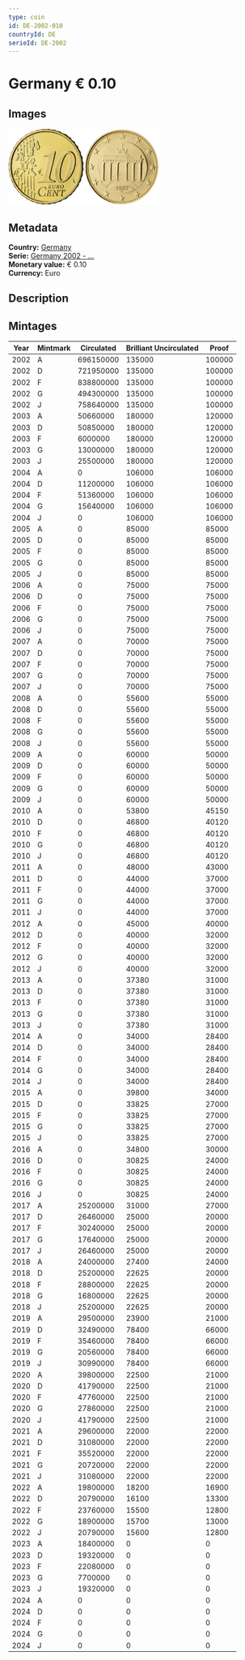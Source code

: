 ```yaml
---
type: coin
id: DE-2002-010
countryId: DE
serieId: DE-2002
---
```


# Germany € 0.10

## Images

<img src="../../../Images/common-2002-010.webp" height="150" alt="Front image"><img src="Images/germany-2002-010.webp" height="150" alt="Back image">

## Metadata

**Country:** [Germany](../index.md)\
**Serie:** [Germany 2002 - ...](index.md)\
**Monetary value:** € 0.10\
**Currency:** Euro

## Description

## Mintages

| Year | Mintmark | Circulated | Brilliant Uncirculated | Proof  |
| ---- | -------- | ---------- | ---------------------- | ------ |
| 2002 | A        | 696150000  | 135000                 | 100000 |
| 2002 | D        | 721950000  | 135000                 | 100000 |
| 2002 | F        | 838800000  | 135000                 | 100000 |
| 2002 | G        | 494300000  | 135000                 | 100000 |
| 2002 | J        | 758640000  | 135000                 | 100000 |
| 2003 | A        | 50660000   | 180000                 | 120000 |
| 2003 | D        | 50850000   | 180000                 | 120000 |
| 2003 | F        | 6000000    | 180000                 | 120000 |
| 2003 | G        | 13000000   | 180000                 | 120000 |
| 2003 | J        | 25500000   | 180000                 | 120000 |
| 2004 | A        | 0          | 106000                 | 106000 |
| 2004 | D        | 11200000   | 106000                 | 106000 |
| 2004 | F        | 51360000   | 106000                 | 106000 |
| 2004 | G        | 15640000   | 106000                 | 106000 |
| 2004 | J        | 0          | 106000                 | 106000 |
| 2005 | A        | 0          | 85000                  | 85000  |
| 2005 | D        | 0          | 85000                  | 85000  |
| 2005 | F        | 0          | 85000                  | 85000  |
| 2005 | G        | 0          | 85000                  | 85000  |
| 2005 | J        | 0          | 85000                  | 85000  |
| 2006 | A        | 0          | 75000                  | 75000  |
| 2006 | D        | 0          | 75000                  | 75000  |
| 2006 | F        | 0          | 75000                  | 75000  |
| 2006 | G        | 0          | 75000                  | 75000  |
| 2006 | J        | 0          | 75000                  | 75000  |
| 2007 | A        | 0          | 70000                  | 75000  |
| 2007 | D        | 0          | 70000                  | 75000  |
| 2007 | F        | 0          | 70000                  | 75000  |
| 2007 | G        | 0          | 70000                  | 75000  |
| 2007 | J        | 0          | 70000                  | 75000  |
| 2008 | A        | 0          | 55600                  | 55000  |
| 2008 | D        | 0          | 55600                  | 55000  |
| 2008 | F        | 0          | 55600                  | 55000  |
| 2008 | G        | 0          | 55600                  | 55000  |
| 2008 | J        | 0          | 55600                  | 55000  |
| 2009 | A        | 0          | 60000                  | 50000  |
| 2009 | D        | 0          | 60000                  | 50000  |
| 2009 | F        | 0          | 60000                  | 50000  |
| 2009 | G        | 0          | 60000                  | 50000  |
| 2009 | J        | 0          | 60000                  | 50000  |
| 2010 | A        | 0          | 53800                  | 45150  |
| 2010 | D        | 0          | 46800                  | 40120  |
| 2010 | F        | 0          | 46800                  | 40120  |
| 2010 | G        | 0          | 46800                  | 40120  |
| 2010 | J        | 0          | 46800                  | 40120  |
| 2011 | A        | 0          | 48000                  | 43000  |
| 2011 | D        | 0          | 44000                  | 37000  |
| 2011 | F        | 0          | 44000                  | 37000  |
| 2011 | G        | 0          | 44000                  | 37000  |
| 2011 | J        | 0          | 44000                  | 37000  |
| 2012 | A        | 0          | 45000                  | 40000  |
| 2012 | D        | 0          | 40000                  | 32000  |
| 2012 | F        | 0          | 40000                  | 32000  |
| 2012 | G        | 0          | 40000                  | 32000  |
| 2012 | J        | 0          | 40000                  | 32000  |
| 2013 | A        | 0          | 37380                  | 31000  |
| 2013 | D        | 0          | 37380                  | 31000  |
| 2013 | F        | 0          | 37380                  | 31000  |
| 2013 | G        | 0          | 37380                  | 31000  |
| 2013 | J        | 0          | 37380                  | 31000  |
| 2014 | A        | 0          | 34000                  | 28400  |
| 2014 | D        | 0          | 34000                  | 28400  |
| 2014 | F        | 0          | 34000                  | 28400  |
| 2014 | G        | 0          | 34000                  | 28400  |
| 2014 | J        | 0          | 34000                  | 28400  |
| 2015 | A        | 0          | 39800                  | 34000  |
| 2015 | D        | 0          | 33825                  | 27000  |
| 2015 | F        | 0          | 33825                  | 27000  |
| 2015 | G        | 0          | 33825                  | 27000  |
| 2015 | J        | 0          | 33825                  | 27000  |
| 2016 | A        | 0          | 34800                  | 30000  |
| 2016 | D        | 0          | 30825                  | 24000  |
| 2016 | F        | 0          | 30825                  | 24000  |
| 2016 | G        | 0          | 30825                  | 24000  |
| 2016 | J        | 0          | 30825                  | 24000  |
| 2017 | A        | 25200000   | 31000                  | 27000  |
| 2017 | D        | 26460000   | 25000                  | 20000  |
| 2017 | F        | 30240000   | 25000                  | 20000  |
| 2017 | G        | 17640000   | 25000                  | 20000  |
| 2017 | J        | 26460000   | 25000                  | 20000  |
| 2018 | A        | 24000000   | 27400                  | 24000  |
| 2018 | D        | 25200000   | 22625                  | 20000  |
| 2018 | F        | 28800000   | 22625                  | 20000  |
| 2018 | G        | 16800000   | 22625                  | 20000  |
| 2018 | J        | 25200000   | 22625                  | 20000  |
| 2019 | A        | 29500000   | 23900                  | 21000  |
| 2019 | D        | 32490000   | 78400                  | 66000  |
| 2019 | F        | 35460000   | 78400                  | 66000  |
| 2019 | G        | 20560000   | 78400                  | 66000  |
| 2019 | J        | 30990000   | 78400                  | 66000  |
| 2020 | A        | 39800000   | 22500                  | 21000  |
| 2020 | D        | 41790000   | 22500                  | 21000  |
| 2020 | F        | 47760000   | 22500                  | 21000  |
| 2020 | G        | 27860000   | 22500                  | 21000  |
| 2020 | J        | 41790000   | 22500                  | 21000  |
| 2021 | A        | 29600000   | 22000                  | 22000  |
| 2021 | D        | 31080000   | 22000                  | 22000  |
| 2021 | F        | 35520000   | 22000                  | 22000  |
| 2021 | G        | 20720000   | 22000                  | 22000  |
| 2021 | J        | 31080000   | 22000                  | 22000  |
| 2022 | A        | 19800000   | 18200                  | 16900  |
| 2022 | D        | 20790000   | 16100                  | 13300  |
| 2022 | F        | 23760000   | 15500                  | 12800  |
| 2022 | G        | 18900000   | 15700                  | 13000  |
| 2022 | J        | 20790000   | 15600                  | 12800  |
| 2023 | A        | 18400000   | 0                      | 0      |
| 2023 | D        | 19320000   | 0                      | 0      |
| 2023 | F        | 22080000   | 0                      | 0      |
| 2023 | G        | 7700000    | 0                      | 0      |
| 2023 | J        | 19320000   | 0                      | 0      |
| 2024 | A        | 0          | 0                      | 0      |
| 2024 | D        | 0          | 0                      | 0      |
| 2024 | F        | 0          | 0                      | 0      |
| 2024 | G        | 0          | 0                      | 0      |
| 2024 | J        | 0          | 0                      | 0      |
